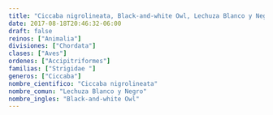 ```yaml
---
title: "Ciccaba nigrolineata, Black-and-white Owl, Lechuza Blanco y Negro"
date: 2017-08-18T20:46:32-06:00
draft: false
reinos: ["Animalia"]
divisiones: ["Chordata"]
clases: ["Aves"]
ordenes: ["Accipitriformes"]
familias: ["Strigidae "]
generos: ["Ciccaba"]
nombre_cientifico: "Ciccaba nigrolineata"
nombre_comun: "Lechuza Blanco y Negro"
nombre_ingles: "Black-and-white Owl"
---
```

